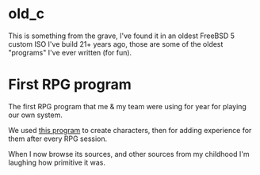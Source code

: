 # old_c
This is something from the grave, I've found it in an oldest FreeBSD 5 custom ISO I've build 21+ years ago, those are some of the oldest "programs" I've ever written (for fun).

# First RPG program 

The first RPG program that me & my team were using for year for playing our own system.

We used [this program](https://github.com/lukaszgryglicki/old_c/blob/master/grpg/SOURCE%20I/applicat.cpp) to create characters, then for adding experience for them after every RPG session.

When I now browse its sources, and other sources from my childhood I'm laughing how primitive it was.
